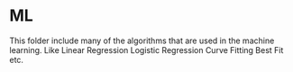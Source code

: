# ML
This folder include many of the algorithms that are used in the machine learning.
Like Linear Regression 
      Logistic Regression 
      Curve Fitting
      Best Fit etc.

